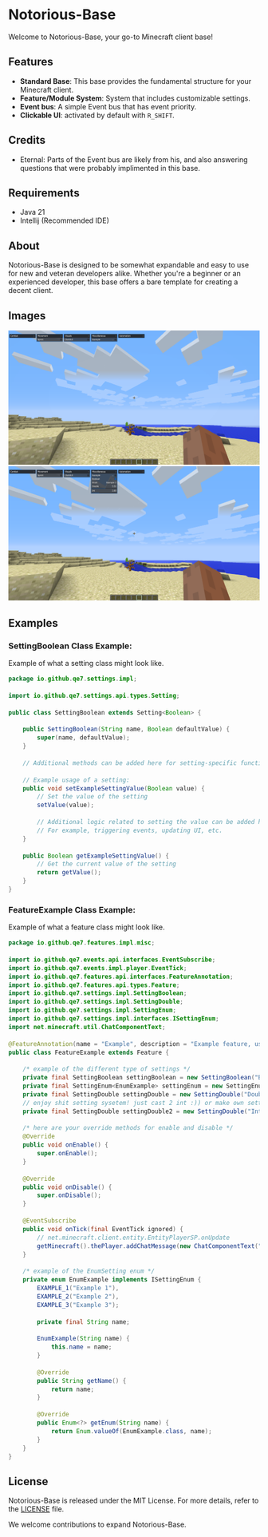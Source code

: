 # Notorious-Base

Welcome to Notorious-Base, your go-to Minecraft client base!

## Features

- **Standard Base**: This base provides the fundamental structure for your Minecraft client.
- **Feature/Module System**: System that includes customizable settings.
- **Event bus**: A simple Event bus that has event priority.
- **Clickable UI**: activated by default with `R_SHIFT`.

## Credits

- Eternal: Parts of the Event bus are likely from his, and also answering questions that were probably implimented in this base.

## Requirements

- Java 21
- Intellij (Recommended IDE)

## About

Notorious-Base is designed to be somewhat expandable and easy to use for new and veteran developers alike. Whether you're a beginner or an experienced developer, this base offers a bare template for creating a decent client.

## Images

![image_1](https://raw.githubusercontent.com/qe7/notorious-base/main/images/image_1.png)
![image_2](https://raw.githubusercontent.com/qe7/notorious-base/main/images/image_2.png)

## Examples

### SettingBoolean Class Example:

Example of what a setting class might look like.

```java
package io.github.qe7.settings.impl;

import io.github.qe7.settings.api.types.Setting;

public class SettingBoolean extends Setting<Boolean> {
    
    public SettingBoolean(String name, Boolean defaultValue) {
        super(name, defaultValue);
    }
    
    // Additional methods can be added here for setting-specific functionality
    
    // Example usage of a setting:
    public void setExampleSettingValue(Boolean value) {
        // Set the value of the setting
        setValue(value);
        
        // Additional logic related to setting the value can be added here
        // For example, triggering events, updating UI, etc.
    }
    
    public Boolean getExampleSettingValue() {
        // Get the current value of the setting
        return getValue();
    }
}
```

### FeatureExample Class Example:

Example of what a feature class might look like.

```java
package io.github.qe7.features.impl.misc;

import io.github.qe7.events.api.interfaces.EventSubscribe;
import io.github.qe7.events.impl.player.EventTick;
import io.github.qe7.features.api.interfaces.FeatureAnnotation;
import io.github.qe7.features.api.types.Feature;
import io.github.qe7.settings.impl.SettingBoolean;
import io.github.qe7.settings.impl.SettingDouble;
import io.github.qe7.settings.impl.SettingEnum;
import io.github.qe7.settings.impl.interfaces.ISettingEnum;
import net.minecraft.util.ChatComponentText;

@FeatureAnnotation(name = "Example", description = "Example feature, used for example purposes")
public class FeatureExample extends Feature {

    /* example of the different type of settings */
    private final SettingBoolean settingBoolean = new SettingBoolean("Boolean", false);
    private final SettingEnum<EnumExample> settingEnum = new SettingEnum<>("Enum", EnumExample.EXAMPLE_1);
    private final SettingDouble settingDouble = new SettingDouble("Double", 0.0, 0.0, 10.0, 0.01);
    // enjoy shit setting sysetem! just cast 2 int :)) or make own setting
    private final SettingDouble settingDouble2 = new SettingDouble("Int", 0.0, 0.0, 10.0, 1);

    /* here are your override methods for enable and disable */
    @Override
    public void onEnable() {
        super.onEnable();
    }

    @Override
    public void onDisable() {
        super.onDisable();
    }

    @EventSubscribe
    public void onTick(final EventTick ignored) {
        // net.minecraft.client.entity.EntityPlayerSP.onUpdate
        getMinecraft().thePlayer.addChatMessage(new ChatComponentText("example tick event, see @ net.minecraft.client.entity.EntityPlayerSP.onUpdate"));
    }

    /* example of the EnumSetting enum */
    private enum EnumExample implements ISettingEnum {
        EXAMPLE_1("Example 1"),
        EXAMPLE_2("Example 2"),
        EXAMPLE_3("Example 3");

        private final String name;

        EnumExample(String name) {
            this.name = name;
        }

        @Override
        public String getName() {
            return name;
        }

        @Override
        public Enum<?> getEnum(String name) {
            return Enum.valueOf(EnumExample.class, name);
        }
    }
}
```

## License

Notorious-Base is released under the MIT License. For more details, refer to the [LICENSE](LICENSE) file.

We welcome contributions to expand Notorious-Base.
